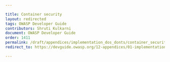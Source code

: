 ```yaml
---

title: Container security
layout: redirected
tags: OWASP Developer Guide
contributors: Shruti Kulkarni
document: OWASP Developer Guide
order: 1411
permalink: /draft/appendices/implementation_dos_donts/container_security/
redirect_to: https://devguide.owasp.org/12-appendices/01-implementation-dos-donts/01-container-security/

---
```

